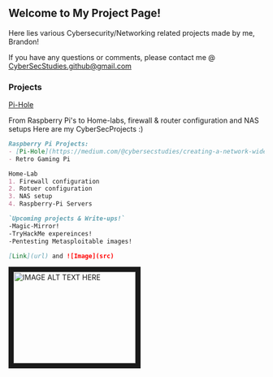 ## Welcome to My Project Page!

Here lies various Cybersecurity/Networking related projects made by me, Brandon! 

If you have any questions or comments, please contact me @
         CyberSecStudies.github@gmail.com

### Projects

[Pi-Hole](https://medium.com/@cybersecstudies/creating-a-network-wide-ad-blocker-e66190d87a15)


From Raspberry Pi's to Home-labs, firewall & router configuration and NAS setups
Here are my CyberSecProjects :)

```markdown
Raspberry Pi Projects: 
- [Pi-Hole](https://medium.com/@cybersecstudies/creating-a-network-wide-ad-blocker-e66190d87a15)
- Retro Gaming Pi

Home-Lab
1. Firewall configuration
2. Rotuer configuration
3. NAS setup
4. Raspberry-Pi Servers

`Upcoming projects & Write-ups!`
-Magic-Mirror!
-TryHackMe expereinces!
-Pentesting Metasploitable images! 

[Link](url) and ![Image](src)
```
<a href="http://www.youtube.com/watch?feature=player_embedded&v=YOUTUBE_VIDEO_ID_HERE
" target="_blank"><img src="http://img.youtube.com/vi/YOUTUBE_VIDEO_ID_HERE/0.jpg" 
alt="IMAGE ALT TEXT HERE" width="240" height="180" border="10" /></a>
